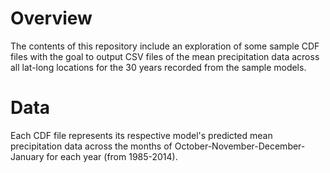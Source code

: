 # Overview
The contents of this repository include an exploration of some sample CDF files with the goal to output CSV files of the mean precipitation data across all lat-long locations for the 30 years recorded from the sample models. 

# Data
Each CDF file represents its respective model's predicted mean precipitation data across the months of October-November-December-January for each year (from 1985-2014).